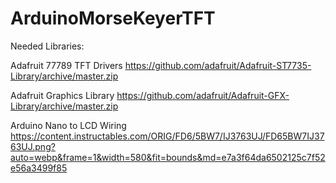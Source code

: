 # ArduinoMorseKeyerTFT

Needed Libraries: 

Adafruit 77789 TFT Drivers
https://github.com/adafruit/Adafruit-ST7735-Library/archive/master.zip


Adafruit Graphics Library
https://github.com/adafruit/Adafruit-GFX-Library/archive/master.zip

Arduino Nano to LCD Wiring
https://content.instructables.com/ORIG/FD6/5BW7/IJ3763UJ/FD65BW7IJ3763UJ.png?auto=webp&frame=1&width=580&fit=bounds&md=e7a3f64da6502125c7f52e56a3499f85

